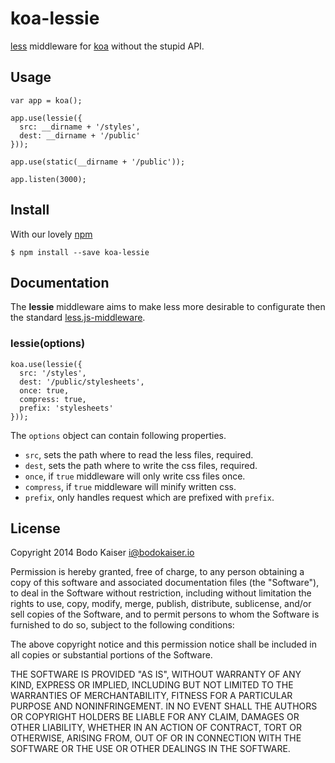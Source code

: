 # koa-lessie

[less](http://lesscss.org) middleware for [koa](http://koajs.com) without
the stupid API.

## Usage

    var app = koa();

    app.use(lessie({
      src: __dirname + '/styles',
      dest: __dirname + '/public'
    }));

    app.use(static(__dirname + '/public'));

    app.listen(3000);

## Install

With our lovely [npm](https://github.com/npm/npm)

    $ npm install --save koa-lessie

## Documentation

The **lessie** middleware aims to make less more desirable to configurate then
the standard
[less.js-middleware](https://github.com/emberfeather/less.js-middleware).

### lessie(options)

    koa.use(lessie({
      src: '/styles',
      dest: '/public/stylesheets',
      once: true,
      compress: true,
      prefix: 'stylesheets'
    }));

The `options` object can contain following properties.

* `src`, sets the path where to read the less files, required.
* `dest`, sets the path where to write the css files, required.
* `once`, if `true` middleware will only write css files once.
* `compress`, if `true` middleware will minify written css.
* `prefix`, only handles request which are prefixed with `prefix`.

## License

Copyright 2014 Bodo Kaiser <i@bodokaiser.io>

Permission is hereby granted, free of charge, to any person obtaining
a copy of this software and associated documentation files (the
"Software"), to deal in the Software without restriction, including
without limitation the rights to use, copy, modify, merge, publish,
distribute, sublicense, and/or sell copies of the Software, and to
permit persons to whom the Software is furnished to do so, subject to
the following conditions:

The above copyright notice and this permission notice shall be
included in all copies or substantial portions of the Software.

THE SOFTWARE IS PROVIDED "AS IS", WITHOUT WARRANTY OF ANY KIND,
EXPRESS OR IMPLIED, INCLUDING BUT NOT LIMITED TO THE WARRANTIES OF
MERCHANTABILITY, FITNESS FOR A PARTICULAR PURPOSE AND
NONINFRINGEMENT. IN NO EVENT SHALL THE AUTHORS OR COPYRIGHT HOLDERS BE
LIABLE FOR ANY CLAIM, DAMAGES OR OTHER LIABILITY, WHETHER IN AN ACTION
OF CONTRACT, TORT OR OTHERWISE, ARISING FROM, OUT OF OR IN CONNECTION
WITH THE SOFTWARE OR THE USE OR OTHER DEALINGS IN THE SOFTWARE.
